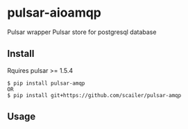 # pulsar-aioamqp
Pulsar wrapper 
Pulsar store for postgresql database

## Install

Rquires pulsar >= 1.5.4

```
$ pip install pulsar-amqp
OR
$ pip install git+https://github.com/scailer/pulsar-amqp
```

## Usage

